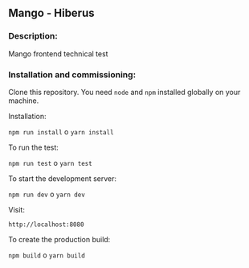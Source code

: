 ## Mango - Hiberus

### Description:
Mango frontend technical test


### Installation and commissioning:

Clone this repository. You need `node` and `npm` installed globally on your machine.

Installation:

`npm run install` o `yarn install` 

To run the test:  

`npm run test`  o `yarn test`

To start the development server:

`npm run dev` o `yarn dev`  

Visit:

`http://localhost:8080`

To create the production build:

`npm build` o `yarn build`  




